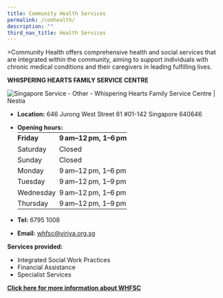```yaml
---
title: Community Health Services
permalink: /comhealth/
description: ""
third_nav_title: Health Services
---
```

&gt;Community Health offers comprehensive health and social services that are integrated within the community, aiming to support individuals with chronic medical conditions and their caregivers in leading fulfilling lives.

**WHISPERING&nbsp;HEARTS FAMILY SERVICE CENTRE**

![Singapore Service - Other - Whispering Hearts Family Service Centre | Nestia](https://nestia-food.obs.ap-southeast-3.myhuaweicloud.com/201609/26/c4f58a3cc7ac142ce69b1266c4820765.jpg)

* **Location:** 646 Jurong West Street 61 #01-142 Singapore 640646

* **Opening hours:** <table style="margin-top: 3px; border-collapse: collapse; line-height: 1.58;" class="WgFkxc"><tbody><tr style="font-weight: bold; color: rgb(32, 33, 36);" class="K7Ltle"><td style="padding: 0px 8px 0px 0px; max-width: 173px;" class="SKNSIb">Friday</td><td style="padding: 0px;">9 am–12 pm, 1–6 pm</td></tr><tr><td style="padding: 0px 8px 0px 0px; max-width: 173px;" class="SKNSIb">Saturday</td><td style="padding: 0px;">Closed</td></tr><tr><td style="padding: 0px 8px 0px 0px; max-width: 173px;" class="SKNSIb">Sunday</td><td style="padding: 0px;">Closed</td></tr><tr><td style="padding: 0px 8px 0px 0px; max-width: 173px;" class="SKNSIb">Monday</td><td style="padding: 0px;">9 am–12 pm, 1–6 pm</td></tr><tr><td style="padding: 0px 8px 0px 0px; max-width: 173px;" class="SKNSIb">Tuesday</td><td style="padding: 0px;">9 am–12 pm, 1–9 pm</td></tr><tr><td style="padding: 0px 8px 0px 0px; max-width: 173px;" class="SKNSIb">Wednesday<div></div></td><td style="padding: 0px;">9 am–12 pm, 1–6 pm<div><span style="font-family: arial, sans-serif-light, sans-serif; font-weight: normal; color: rgb(176, 96, 0);" class="M4OzPc LSCqpe"></span></div></td></tr><tr><td style="padding: 0px 8px 0px 0px; max-width: 173px;" class="SKNSIb">Thursday<div></div></td><td style="padding: 0px;">9 am–12 pm, 1–9 pm<div><span style="font-family: arial, sans-serif-light, sans-serif; font-weight: normal; color: rgb(176, 96, 0);" class="M4OzPc LSCqpe"></span></div></td></tr></tbody></table>

* **Tel:** 6795 1008

* **Email:** whfsc@viriya.org.sg




**Services provided:**
* Integrated Social Work Practices
* Financial Assistance
* Specialist Services

**[Click here for more information about WHFSC](https://viriya.org.sg/our-services/family-services/whispering-hearts-family-service-centre/)**